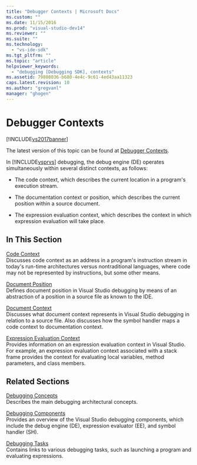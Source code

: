 ```yaml
---
title: "Debugger Contexts | Microsoft Docs"
ms.custom: ""
ms.date: 11/15/2016
ms.prod: "visual-studio-dev14"
ms.reviewer: ""
ms.suite: ""
ms.technology: 
  - "vs-ide-sdk"
ms.tgt_pltfrm: ""
ms.topic: "article"
helpviewer_keywords: 
  - "debugging [Debugging SDK], contexts"
ms.assetid: 79808036-b680-4e4c-9c61-4ed43aa11323
caps.latest.revision: 10
ms.author: "gregvanl"
manager: "ghogen"
---
```

# Debugger Contexts
[!INCLUDE[vs2017banner](../../includes/vs2017banner.md)]

The latest version of this topic can be found at [Debugger Contexts](https://docs.microsoft.com/visualstudio/extensibility/debugger/debugger-contexts).  
  
In [!INCLUDE[vsprvs](../../includes/vsprvs-md.md)] debugging, the debug engine (DE) operates simultaneously within several distinct contexts, as follows:  
  
-   The code context, which describes the current location in a program's execution stream.  
  
-   The documentation context or position, which describes the current position within a source document.  
  
-   The expression evaluation context, which describes the context in which expression evaluation will take place.  
  
## In This Section  
 [Code Context](../../extensibility/debugger/code-context.md)  
 Discusses code context as an address in a program's instruction stream in today's run-time architectures versus nontraditional languages, where code may not be represented by instructions, but some other means.  
  
 [Document Position](../../extensibility/debugger/document-position.md)  
 Defines document position in Visual Studio debugging by means of an abstraction of a position in a source file as known to the IDE.  
  
 [Document Context](../../extensibility/debugger/document-context.md)  
 Discusses what document context represents in Visual Studio debugging in relation to a source file. Also discusses how the symbol handler maps a code context to documentation context.  
  
 [Expression Evaluation Context](../../extensibility/debugger/expression-evaluation-context.md)  
 Provides information on an expression evaluation context in Visual Studio. For example, an expression evaluation context associated with a stack frame provides the context for evaluating local variables, method parameters, and class members.  
  
## Related Sections  
 [Debugging Concepts](../../extensibility/debugger/debugger-concepts.md)  
 Describes the main debugging architectural concepts.  
  
 [Debugging Components](../../extensibility/debugger/debugger-components.md)  
 Provides an overview of the Visual Studio debugging components, which include the debug engine (DE), expression evaluator (EE), and symbol handler (SH).  
  
 [Debugging Tasks](../../extensibility/debugger/debugging-tasks.md)  
 Contains links to various debugging tasks, such as launching a program and evaluating expressions.

